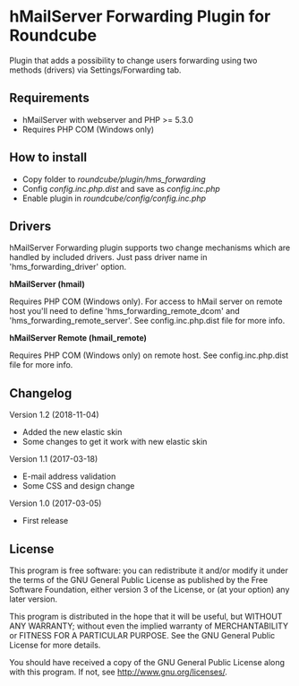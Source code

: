 hMailServer Forwarding Plugin for Roundcube
===========================================
Plugin that adds a possibility to change users forwarding using two
methods (drivers) via Settings/Forwarding tab.

Requirements
------------
- hMailServer with webserver and PHP >= 5.3.0
- Requires PHP COM (Windows only)

How to install
--------------
- Copy folder to *roundcube/plugin/hms_forwarding*
- Config *config.inc.php.dist* and save as *config.inc.php*
- Enable plugin in *roundcube/config/config.inc.php*

Drivers
-------
hMailServer Forwarding plugin supports two change mechanisms which are handled
by included drivers. Just pass driver name in 'hms_forwarding_driver' option.

**hMailServer (hmail)**

Requires PHP COM (Windows only). For access to hMail server on remote host you'll
need to define 'hms_forwarding_remote_dcom' and 'hms_forwarding_remote_server'.
See config.inc.php.dist file for more info.

**hMailServer Remote (hmail_remote)**

Requires PHP COM (Windows only) on remote host.
See config.inc.php.dist file for more info.


Changelog
---------
Version 1.2 (2018-11-04)
- Added the new elastic skin
- Some changes to get it work with new elastic skin

Version 1.1 (2017-03-18)
- E-mail address validation
- Some CSS and design change

Version 1.0 (2017-03-05)
- First release

License
-------
This program is free software: you can redistribute it and/or modify
it under the terms of the GNU General Public License as published by
the Free Software Foundation, either version 3 of the License, or
(at your option) any later version.

This program is distributed in the hope that it will be useful,
but WITHOUT ANY WARRANTY; without even the implied warranty of
MERCHANTABILITY or FITNESS FOR A PARTICULAR PURPOSE. See the
GNU General Public License for more details.

You should have received a copy of the GNU General Public License
along with this program. If not, see http://www.gnu.org/licenses/.
